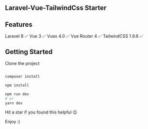## Laravel-Vue-TailwindCss Starter

## Features

Laravel 8 ✅
Vue 3 ✅
Vuex 4.0 ✅
Vue Router 4 ✅
TailwindCSS 1.9.6 ✅

## Getting Started

Clone the project

```bash

composer install

npm install

npm run dev
# or
yarn dev
```

Hit a star if you found this helpful 😉

Enjoy :)
